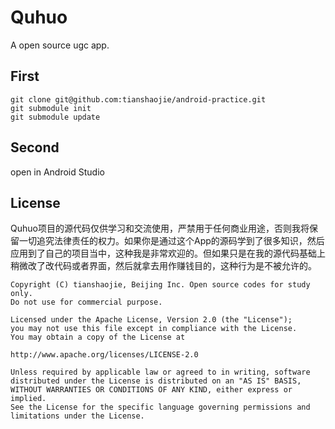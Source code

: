 # Quhuo

  A open source ugc app.

## First

```
git clone git@github.com:tianshaojie/android-practice.git
git submodule init
git submodule update
```

## Second

open in Android Studio

## License

Quhuo项目的源代码仅供学习和交流使用，严禁用于任何商业用途，否则我将保留一切追究法律责任的权力。如果你是通过这个App的源码学到了很多知识，然后应用到了自己的项目当中，这种我是非常欢迎的。但如果只是在我的源代码基础上稍微改了改代码或者界面，然后就拿去用作赚钱目的，这种行为是不被允许的。

```
Copyright (C) tianshaojie, Beijing Inc. Open source codes for study only.
Do not use for commercial purpose.

Licensed under the Apache License, Version 2.0 (the "License");
you may not use this file except in compliance with the License.
You may obtain a copy of the License at

http://www.apache.org/licenses/LICENSE-2.0

Unless required by applicable law or agreed to in writing, software
distributed under the License is distributed on an "AS IS" BASIS,
WITHOUT WARRANTIES OR CONDITIONS OF ANY KIND, either express or implied.
See the License for the specific language governing permissions and
limitations under the License.
```
